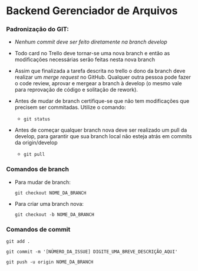 # Backend Gerenciador de Arquivos
### Padronização do GIT:

* *Nenhum commit deve ser feito diretamente na branch develop*

* Todo card no Trello deve tornar-se uma nova branch e então as modificações necessárias serão feitas nesta nova branch
  
*  Assim que finalizada a tarefa descrita no trello o dono da branch deve realizar um *merge request* no GitHub. Qualquer outra pessoa pode fazer o code review, aprovar e mergear a branch à develop (o mesmo vale para reprovação de código e solitação de rework).
  
*  Antes de mudar de branch certifique-se que não tem modificações que precisem ser commitadas. Utilize o comando:

   * ```git status```

* Antes de começar qualquer branch nova deve ser realizado um pull da develop, para garantir que sua branch local não esteja atrás em commits da origin/develop

  * ```git pull```

### Comandos de branch

* Para mudar de branch:

  ```git checkout NOME_DA_BRANCH```

* Para criar uma branch nova:

  ```git checkout -b NOME_DA_BRANCH```


### Comandos de commit

```git add .```

```git commit -m '[NÚMERO_DA_ISSUE] DIGITE_UMA_BREVE_DESCRIÇÃO_AQUI' ```

```git push -u origin NOME_DA_BRANCH ```
